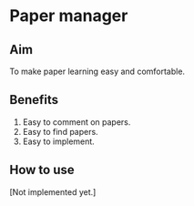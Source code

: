 # Paper manager

## Aim

To make paper learning easy and comfortable.

## Benefits

1. Easy to comment on papers.
2. Easy to find papers.
3. Easy to implement.

## How to use

[Not implemented yet.]
